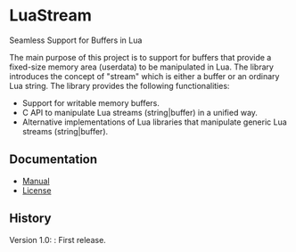 LuaStream
=========

Seamless Support for Buffers in Lua

The main purpose of this project is to support for buffers that provide a fixed-size memory area (userdata) to be manipulated in Lua. The library introduces the concept of "stream" which is either a buffer or an ordinary Lua string. The library provides the following functionalities:

- Support for writable memory buffers.
- C API to manipulate Lua streams (string|buffer) in a unified way.
- Alternative implementations of Lua libraries that manipulate generic Lua streams (string|buffer).

Documentation
-------------

- [Manual](doc/manual.md)
- [License](LICENSE)

History
-------

Version 1.0:
:	First release.
